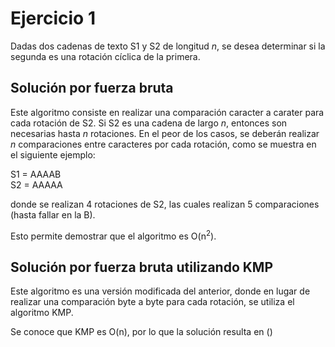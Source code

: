 # Ejercicio 1

Dadas dos cadenas de texto S1 y S2 de longitud *n*, se desea determinar si la segunda es una rotación cíclica de la primera.


## Solución por fuerza bruta

Este algoritmo consiste en realizar una comparación caracter a carater para cada rotación de S2. Si S2 es una cadena de largo *n*, entonces son necesarias hasta *n* rotaciones. En el peor de los casos, se deberán realizar *n* comparaciones entre caracteres por cada rotación, como se muestra en el siguiente ejemplo:

S1 = AAAAB\
S2 = AAAAA

donde se realizan 4 rotaciones de S2, las cuales realizan 5 comparaciones (hasta fallar en la B).

Esto permite demostrar que el algoritmo es O(n<sup>2</sup>).


## Solución por fuerza bruta utilizando KMP

Este algoritmo es una versión modificada del anterior, donde en lugar de realizar una comparación byte a byte para cada rotación, se utiliza el algoritmo KMP.

Se conoce que KMP es O(n), por lo que la solución resulta en ()
